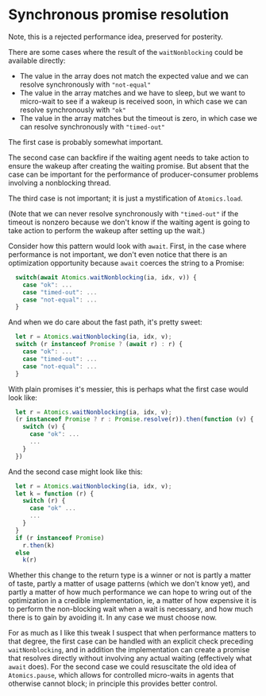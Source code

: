 # Synchronous promise resolution

Note, this is a rejected performance idea, preserved for posterity.

There are some cases where the result of the `waitNonblocking` could
be available directly:

* The value in the array does not match the expected value and we can
  resolve synchronously with `"not-equal"`
* The value in the array matches and we have to sleep, but we want to
  micro-wait to see if a wakeup is received soon, in which case we can
  resolve synchronously with `"ok"`
* The value in the array matches but the timeout is zero, in which
  case we can resolve synchronously with `"timed-out"`

The first case is probably somewhat important.

The second case can backfire if the waiting agent needs to take action
to ensure the wakeup after creating the waiting promise.  But absent
that the case can be important for the performance of
producer-consumer problems involving a nonblocking thread.

The third case is not important; it is just a mystification of
`Atomics.load`.

(Note that we can never resolve synchronously with `"timed-out"` if
the timeout is nonzero because we don't know if the waiting agent is
going to take action to perform the wakeup after setting up the wait.)

Consider how this pattern would look with `await`.  First, in the case
where performance is not important, we don't even notice that there is
an optimization opportunity because `await` coerces the string to a
Promise:

```js
  switch(await Atomics.waitNonblocking(ia, idx, v)) {
    case "ok": ...
    case "timed-out": ...
    case "not-equal": ...
  }
```

And when we do care about the fast path, it's pretty sweet:

```js
  let r = Atomics.waitNonblocking(ia, idx, v);
  switch (r instanceof Promise ? (await r) : r) {
    case "ok": ...
    case "timed-out": ...
    case "not-equal": ...
  }
```

With plain promises it's messier, this is perhaps what the first case
would look like:

```js
  let r = Atomics.waitNonblocking(ia, idx, v);
  (r instanceof Promise ? r : Promise.resolve(r)).then(function (v) {
    switch (v) {
      case "ok": ...
      ...
    }
  })
```

And the second case might look like this:

```js
  let r = Atomics.waitNonblocking(ia, idx, v);
  let k = function (r) {
    switch (r) {
      case "ok" ...
      ...
    }
  }
  if (r instanceof Promise)
    r.then(k)
  else
    k(r)
```

Whether this change to the return type is a winner or not is partly a
matter of taste, partly a matter of usage patterns (which we don't
know yet), and partly a matter of how much performance we can hope to
wring out of the optimization in a credible implementation, ie, a
matter of how expensive it is to perform the non-blocking wait when a
wait is necessary, and how much there is to gain by avoiding it.  In
any case we must choose now.

For as much as I like this tweak I suspect that when performance
matters to that degree, the first case can be handled with an explicit
check preceding `waitNonblocking`, and in addition the implementation
can create a promise that resolves directly without involving any
actual waiting (effectively what `await` does).  For the second case
we could resuscitate the old idea of `Atomics.pause`, which allows for
controlled micro-waits in agents that otherwise cannot block; in
principle this provides better control.

